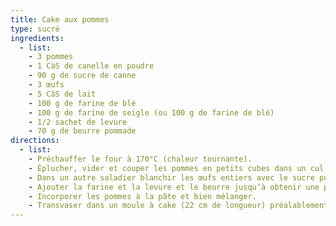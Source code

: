 ```yaml
---
title: Cake aux pommes
type: sucré
ingredients:
  - list:
    - 3 pommes
    - 1 CàS de canelle en poudre
    - 90 g de sucre de canne
    - 3 œufs
    - 5 CàS de lait
    - 100 g de farine de blé
    - 100 g de farine de seigle (ou 100 g de farine de blé)
    - 1/2 sachet de levure
    - 70 g de beurre pommade
directions:
  - list:
    - Préchauffer le four à 170°C (chaleur tournante).
    - Éplucher, vider et couper les pommes en petits cubes dans un cul de poule. Ajouter 2 CàS prélevées du sucre et la canelle. Bien mélanger. Réserver.
    - Dans un autre saladier blanchir les œufs entiers avec le sucre puis le lait.
    - Ajouter la farine et la levure et le beurre jusqu’à obtenir une pâte homogène.
    - Incorporer les pommes à la pâte et bien mélanger.
    - Transvaser dans un moule à cake (22 cm de longueur) préalablement beurré à l'aide d'une maryse et enfourner 55 minutes à 170°C.
---
```

